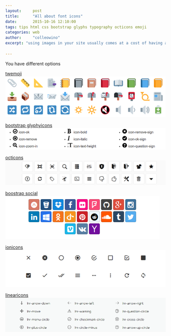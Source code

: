 ```yaml
---
layout:     post
title:      "All about font icons"
date:       2015-10-16 12:10:00 
tags: tips html css bootstrap glyphs typography octicons emoji
categories: web
author:     "colleowino"
excerpt: "using images in your site usually comes at a cost of having a slower site. The best alternative is to use svg or use font icons, here I walk through using them "

---
```


You have different options 

[twemoji](http://ellekasai.github.io/twemoji-awesome/)
<a target="_blank" href="http://ellekasai.github.io/twemoji-awesome">
	![linearicons](/img/twemoji.png )
</a> 

[bootstrap glyphyicons](http://marcoceppi.github.io/bootstrap-glyphicons/)
<a target="_blank" href="http://marcoceppi.github.io/bootstrap-glyphicons/">
	![linearicons](/img/bootstrap-glyph.png )
</a> 

[octicons](https://octicons.github.com/)
<a target="_blank" href="https://octicons.github.com/">
	![linearicons](/img/octicons.png )
</a> 

[boostrap social](http://lipis.github.io/bootstrap-social/)
<a target="_blank" href="http://lipis.github.io/bootstrap-social/">
	![linearicons](/img/bootstrap-social.png )
</a> 

[ionicons](http://ionicons.com/)
<a target="_blank" href="http://ionicons.com/">
	![linearicons](/img/ionicons.png )
</a> 

[linearicons](https://linearicons.com/free#cheat-sheet)
<a target="_blank" href="https://linearicons.com/free">
	![linearicons](/img/linearicons.png )
</a> 
